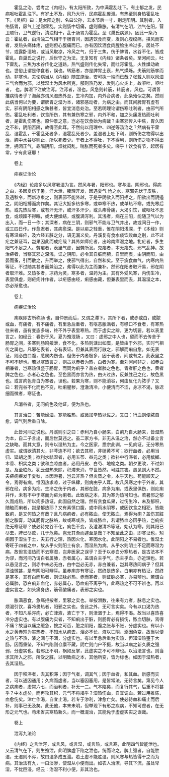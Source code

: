 <!-- { "loadSidebar": true } -->
　　霍乱之治，尝考之《内经》，有太阳所致，为中满霍乱吐下。有土郁之发，民病呕吐霍乱注下。有岁土不及，风乃大行，民病霍乱餐泄。有热至则身热霍乱吐下。《灵枢》曰：足太阳之别，名曰公孙，去本节后一寸，别走阳明。其别者，入络肠胃，厥气上逆则霍乱。实则肠中切痛，虚则蛊胀。有清气在阴，浊气在阳，营卫顺行，卫气逆行，清浊相干，乱于肠胃为霍乱。至《巢氏病源》，因此一条乃云：霍乱者，由清浊二气相干于肠胃间，因遇饮食而变，发则心腹绞痛，挟风而实者，发热头痛体疼，虚则但心腹痛而已。亦有因饮酒食肉腥脍生冷过多，居处不节，或露卧湿地，或当风取凉，冷风之气，归于三焦，伤于脾胃，水谷不化，皆成霍乱。自巢氏之说行，后世守之为法，无复知有《内经》诸条者矣。至河间云，吐下霍乱，三焦为水谷传化之道路，热气盛则传化失常，而吐泻霍乱，火性燥动故也。世俗止谓是停食者，误也。转筋者，亦是脾胃土衰，热气燥烁。夫筋则筋挛而动，非寒也。夫论病当从《内经》随宜施治，安可执一端而已哉？张戴人则以风湿 三气合而为邪，以脾湿土为风木所克，郁则热乃发，发则心火炎上，故呕吐，呕吐者， 也。脾湿下注故注泻。注泻者，湿也。风急则转筋，转筋者，风也。可谓善推病情者乎？海藏亦谓风湿热外至，生冷内加，内外合病者，此条殆似之矣。然则此病当何以为要，谓脾胃之湿为本，诸邪感动者，为病之由。而其间脾胃有虚有实，邪有阴阳相感之孰甚者，皆宜消息处治。至若明理论谓伤寒吐利者，由邪气所伤。霍乱吐利者，饮食所伤，其有兼伤寒之邪，内外不和，加之头痛发热而吐利者，是霍乱伤寒也。原仲景之意，岂必在饮食始为病哉？由寒邪传入中焦，胃久因之不和，阴阳否隔，故得至此耳。不然何以用理中、四逆等汤治之？然病有干霍乱、湿霍乱，干霍乱死者多，湿霍乱死者少。盖湿者上吐下利，则所伤之物得以出泄，胸中水谷尽则止，所以死者少。干者上不得吐，下不得利，则所伤之物不得出泄，拥闭正气，乖隔阴阳，烦扰闷乱，喘胀而死者多矣。嗟乎！饮食有节，起居有常，宁有此证耶！

　　卷上

　　疟疾证治论

　　《内经》论疟多以风寒暑湿为言。然风与暑，阳邪也。寒与湿，阴邪也。得病之由，多因夏伤于暑，汗大泄，腠理开发，因遇夏气 怆之水，寒邪先伏于皮肤，及遇秋令，而新凉束之，则表邪不能外越，于是乎阴欲入而阳拒之，阳欲出而阴遏之，阴阳相搏而病作矣。其证大抵多热多寒，或单寒不热，或单热不寒，或先寒后热，或先热后寒，或有汗无汗，或汗多汗少，或头疼骨痛，大渴引饮，或呕吐不思食，或烦躁不得眠，或大便燥结，或腹满泻利。其浅者，病在三阳，能随卫气以为出入，而一日一作；其深者，病在三阴，则邪气不能与卫气并出，故或间日一作，或三四日作。作愈迟者，其病愈深。是以疟之轻重，惟在阴阳浅深，于《本经》则有寒温瘅疟，及六经五脏之分，语无漏义矣。丹溪复有食水痰饮败血之别，此不过疟之兼证耳，岂果因此而成疟哉？其外如瘴疟者，出岭南瘴湿之地。牝疟者，多生阳气不足之人。劳疟者，表里气虚，因劳所发。鬼疟者，本无疟鬼，邪气乱神。故治疟者，当察其邪之深浅，证之阴阳，必令其自脏而腑，自里而表，由阴而阳，由晏而蚤，引而散之，升而举之，使邪气得出，自然和矣。至于痰食血气，内寒内热等证，不过随其甚者而兼治之，弗得以此为主而兼补。然邪在阳者取汗易，邪在阴者取汗难。又热多者，凉药为灵，寒多者，温药为主。其有外受风寒，内伤生冷，表里俱虚，则疟痢并作者，以疟感由经，痢感由藏，但兼表里而去，其温湿之本，亦必渐愈也。

　　卷上

　　痢疾证治论

　　痢疾即古所称肠 也，自仲景而后，又谓之滞下。其所下者，或赤或白，或脓或血，有痛者，有不痛者，有里急后重者，有呕恶胀满者，有噤口不食者，有寒热往来者，虽有变态多端，终不外乎表里寒热。而于虚实之辨，更为切要。若以表里言之，如经云：春伤于风，夏为飧泄肠 。又曰：虚邪之中人也，留而不去传舍于肠胃之间，多寒则肠鸣飧泄，食不化。多热则溏出如糜，是皆由于外邪，实时气相传之属也。凡邪在表者，必有表证。但兼其表而行散之，邪解而痢自愈。如无表证，则必由口腹，悉属内伤也。但伤于内者极多，因于表者，间或有之，此表里之不可不辨也。若以寒热言之，则古以赤者为热，白者为寒。至刘河间非之，如赤白相兼者，岂寒热俱盛于肠胃，而同为痢乎？盖白者肺之色也，青者肝之色也，黄者脾之色也，赤者心之色也。至色黑而亦言为热，由火过热，反兼胜己之化，故色黑也。或言痢色青白为寒者，误也。若果为寒，则不能消谷，何由反化为脓乎？又曰：若完谷不化而色不变，吐痢腥秽，澄澈清冷，小便清而不涩，身凉不渴，脉迟细而微者，寒证也。

　　凡消谷者，无问痢色及他证，便为热也。

　　其言治曰：苦能燥湿，寒能胜热，或微加辛热以佐之。又曰：行血则便脓自愈，调气则后重自除。

　　此皆河间之说也。丹溪则引之曰：赤利乃自小肠来，白痢乃自大肠来，皆湿热为本，自二子言出，而后世莫违之。虽二家方书，非无从温之治，然亦不过备立言之缺略。而其大意，则专以湿热为主。今之医家，悉宗此训，一见痢证，无分寒热虚实。或谓欲清其火，非芩连不可；欲去其积，非硝黄不可；欲行血者，必用当归、延胡之类；欲利水祛湿者，必用五苓、益元之类；欲补中行滞者，必用槟榔、木香、枳实之类；欲和血凉血者，必用丹皮、白芍、地榆之类。朝夕更改，不过如是。及至临危，犹云湿热未除，积滞未消，举世皆然，可胜其害。愚见则大不然。夫疟痢疾发于夏秋，本因溽暑，岂云非热？但炎蒸之令，本乎天也。苟能顺天之令，焉得有病。惟因热求凉，过于纵肆，则病由乎人耳。故凡风寒之中于外者，其邪在经，病多为疟。生冷之伤于内者，其邪在脏，病多为痢，或表里俱伤，则疟痢并作，未有不中于寒而为疟为痢者。此致病之本，其为寒为热可知也。若暑邪之郁久而成热，所以痢多热证，此固自然之理。然有贪食瓜果，过伤生冷，未及郁积，随触而痢者，岂是郁热耶？又有素慎口腹，或中雨水阴寒，或因饮食之相犯，皆能致痢，是又何热之有哉？且凡病痢者，必有脓血，使无脓血，焉得为痢？盖伤其脏腑之脂膏，动其肠胃之脉络，故或寒或热，皆成脓血，若谓脓血必因乎热，岂痢疾绝无寒证耶？使必待完谷不化，痢色不变，及澄澈清冷等证，始认为寒，则其阳已尽去，脾已尽败，几于危矣。岂无其渐而遽至是哉？不知至此之由，即寒证也，矧痢因于湿生于土，夫五行之理，热因火化，寒因水化，此阴阳之不易者也。惟湿土寄旺于四者之中，故从乎火则阳土有余，而湿热为病。从乎水则阴土不足而寒湿为病，故但言湿热而不去寒湿，岂非医家之误乎？至于以赤白分寒热者，是古法本不为谬，而河间乃谓白者属肺，赤者属心，盖谓白主乎气，赤主乎血，亦近理也。若以愚见言之，则赤中未必无白，白中岂必无赤，赤白兼者，岂其寒热同病乎？但其清浊微甚，是有阴阳可辨耳。虽赤痢亦有寒证，然终是热多。白痢亦有热证，然终是寒多，其有白而热者，则证脉必热。赤而寒者，则证脉必寒，亦易辨也。若谓白必属肺，恐白痢非血化，赤必属心，恐血痢不离乎气，此寒热之不可不辨也。再以虚实言之，如头痛身热，筋骨酸痛者，表邪之实也。

　　胀满恶食，急痛拒按者，里邪之实也。举按滑数，往来有力者，脉息之实也。烦渴引饮，喜冷畏热者，阳邪之实也。舍此之外，无可言实矣。今有以口渴为热者，不知凡系泻痢，必亡津液，液亡于下，则津涸于上，焉得不渴。故当以喜热喜冷分虚实也。有以腹痛为实者，不知痢出于脏，则肠胃必有损伤，脓血切肤，焉得不痛？故当以痛之缓急，按之可否，脏之阴阳，腹之胀与不胀，分虚实也。有以小水之黄赤短为实热者，不知水从痢去，溲必不长，液以亡阴，溺因色变，故当以便之热与不热，液之涸与不涸，分虚实也。有以里急后重为实热，但知湿热壅于大肠，因而重坠，不知气陷则仓廪不藏，阴亡则门户不摄，故当以病之新久质之强弱，分虚实也。若邪正不明，祸如反掌，此虚实之不可不辨也。以治法言也。则当求其所入之邪，所受之脏，以明致病之本，其他所变，皆为标也。如因于湿热者，去其湿热。

　　因于积滞者，去其积滞；因于气者，调其气；因于血者，和其血。新感而实者，可以通因通用；久病而虚者，当以塞因塞用，是皆常法，无待言矣。第见今人之病痢者，虚常六七，而治利者，补无一二。气本陷矣，而复行其气，后重不将甚乎？中本虚矣，而再攻其积，元气不将竭乎？湿热伤血，自宜调血。若过用推陈，血愈伤矣。津亡作渴，自宜止渴。若专于渗利，津愈亡矣。使必待血和痛止而后补，则事已无及矣。此无他，本末未明，但举现下有形之疾病，不知可虑者，在无形之元气也。苟未省夫寒热新久，而一概混治，其能免于虚虚实实之误哉。

　　卷上

　　泄泻九法论

　　《内经》之言泄泻，或言风，或言湿，或言热，或言寒，此明四气皆能泄也。又云清气在下，则生飧泄，此明脾虚下陷之泄也。统而论之，脾土强者，自能胜湿，无湿则不泻，故曰湿多成五泄。若土虚不能胜湿，则风寒与热皆得干之而为病。其治法有九，一曰淡渗，使湿从小便而出。如农人治潦，导其下流，虽处卑湿，不忧巨浸。经云：治湿不利小便，非其治也。

